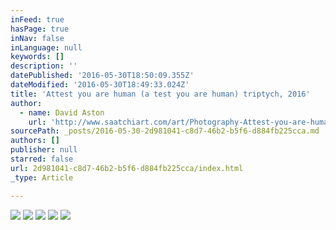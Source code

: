 ```yaml
---
inFeed: true
hasPage: true
inNav: false
inLanguage: null
keywords: []
description: ''
datePublished: '2016-05-30T18:50:09.355Z'
dateModified: '2016-05-30T18:49:33.024Z'
title: 'Attest you are human (a test you are human) triptych, 2016'
author:
  - name: David Aston
    url: 'http://www.saatchiart.com/art/Photography-Attest-you-are-human-a-test-you-are-human-triptych-limited-edition-2-of-5/388065/2901312/view'
sourcePath: _posts/2016-05-30-2d981041-c8d7-46b2-b5f6-d884fb225cca.md
authors: []
publisher: null
starred: false
url: 2d981041-c8d7-46b2-b5f6-d884fb225cca/index.html
_type: Article

---
```

![](https://s3-us-west-2.amazonaws.com/the-grid-img/p/eee431d5c0d754c2cb0c4d261c9e09f6305eb557.jpg)
![](https://the-grid-user-content.s3-us-west-2.amazonaws.com/ae7b1759-227b-4237-8f8e-5431c9939deb.jpg)
![](https://the-grid-user-content.s3-us-west-2.amazonaws.com/cec97618-37b6-44c0-b663-f894b6bf3445.jpg)
![](https://the-grid-user-content.s3-us-west-2.amazonaws.com/0b8aa2a7-b509-4259-bff4-b116df765f93.jpg)
![](https://the-grid-user-content.s3-us-west-2.amazonaws.com/a7df5266-3ed9-4eeb-823d-91f42240de63.jpg)